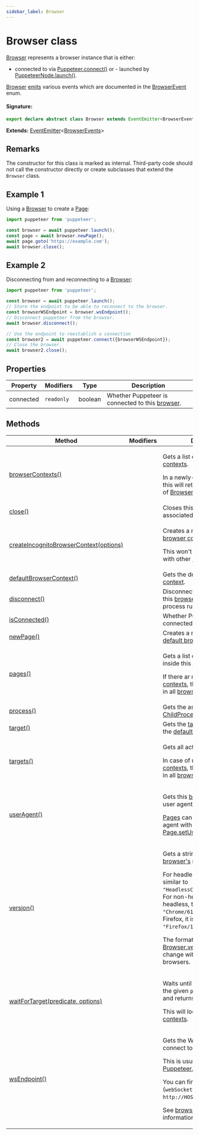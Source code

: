 ```yaml
---
sidebar_label: Browser
---
```


# Browser class

[Browser](./puppeteer.browser.md) represents a browser instance that is either:

- connected to via [Puppeteer.connect()](./puppeteer.puppeteer.connect.md) or - launched by [PuppeteerNode.launch()](./puppeteer.puppeteernode.launch.md).

[Browser](./puppeteer.browser.md) [emits](./puppeteer.eventemitter.md) various events which are documented in the [BrowserEvent](./puppeteer.browserevent.md) enum.

#### Signature:

```typescript
export declare abstract class Browser extends EventEmitter<BrowserEvents>
```

**Extends:** [EventEmitter](./puppeteer.eventemitter.md)&lt;[BrowserEvents](./puppeteer.browserevents.md)&gt;

## Remarks

The constructor for this class is marked as internal. Third-party code should not call the constructor directly or create subclasses that extend the `Browser` class.

## Example 1

Using a [Browser](./puppeteer.browser.md) to create a [Page](./puppeteer.page.md):

```ts
import puppeteer from 'puppeteer';

const browser = await puppeteer.launch();
const page = await browser.newPage();
await page.goto('https://example.com');
await browser.close();
```

## Example 2

Disconnecting from and reconnecting to a [Browser](./puppeteer.browser.md):

```ts
import puppeteer from 'puppeteer';

const browser = await puppeteer.launch();
// Store the endpoint to be able to reconnect to the browser.
const browserWSEndpoint = browser.wsEndpoint();
// Disconnect puppeteer from the browser.
await browser.disconnect();

// Use the endpoint to reestablish a connection
const browser2 = await puppeteer.connect({browserWSEndpoint});
// Close the browser.
await browser2.close();
```

## Properties

| Property  | Modifiers             | Type    | Description                                                               |
| --------- | --------------------- | ------- | ------------------------------------------------------------------------- |
| connected | <code>readonly</code> | boolean | Whether Puppeteer is connected to this [browser](./puppeteer.browser.md). |

## Methods

| Method                                                                                         | Modifiers | Description                                                                                                                                                                                                                                                                                                                                                                                                                                                                                       |
| ---------------------------------------------------------------------------------------------- | --------- | ------------------------------------------------------------------------------------------------------------------------------------------------------------------------------------------------------------------------------------------------------------------------------------------------------------------------------------------------------------------------------------------------------------------------------------------------------------------------------------------------- |
| [browserContexts()](./puppeteer.browser.browsercontexts.md)                                    |           | <p>Gets a list of open [browser contexts](./puppeteer.browsercontext.md).</p><p>In a newly-created [browser](./puppeteer.browser.md), this will return a single instance of [BrowserContext](./puppeteer.browsercontext.md).</p>                                                                                                                                                                                                                                                                  |
| [close()](./puppeteer.browser.close.md)                                                        |           | Closes this [browser](./puppeteer.browser.md) and all associated [pages](./puppeteer.page.md).                                                                                                                                                                                                                                                                                                                                                                                                    |
| [createIncognitoBrowserContext(options)](./puppeteer.browser.createincognitobrowsercontext.md) |           | <p>Creates a new incognito [browser context](./puppeteer.browsercontext.md).</p><p>This won't share cookies/cache with other [browser contexts](./puppeteer.browsercontext.md).</p>                                                                                                                                                                                                                                                                                                               |
| [defaultBrowserContext()](./puppeteer.browser.defaultbrowsercontext.md)                        |           | Gets the default [browser context](./puppeteer.browsercontext.md).                                                                                                                                                                                                                                                                                                                                                                                                                                |
| [disconnect()](./puppeteer.browser.disconnect.md)                                              |           | Disconnects Puppeteer from this [browser](./puppeteer.browser.md), but leaves the process running.                                                                                                                                                                                                                                                                                                                                                                                                |
| [isConnected()](./puppeteer.browser.isconnected.md)                                            |           | Whether Puppeteer is connected to this [browser](./puppeteer.browser.md).                                                                                                                                                                                                                                                                                                                                                                                                                         |
| [newPage()](./puppeteer.browser.newpage.md)                                                    |           | Creates a new [page](./puppeteer.page.md) in the [default browser context](./puppeteer.browser.defaultbrowsercontext.md).                                                                                                                                                                                                                                                                                                                                                                         |
| [pages()](./puppeteer.browser.pages.md)                                                        |           | <p>Gets a list of all open [pages](./puppeteer.page.md) inside this [Browser](./puppeteer.browser.md).</p><p>If there ar multiple [browser contexts](./puppeteer.browsercontext.md), this returns all [pages](./puppeteer.page.md) in all [browser contexts](./puppeteer.browsercontext.md).</p>                                                                                                                                                                                                  |
| [process()](./puppeteer.browser.process.md)                                                    |           | Gets the associated [ChildProcess](https://nodejs.org/api/child_process.html#class-childprocess).                                                                                                                                                                                                                                                                                                                                                                                                 |
| [target()](./puppeteer.browser.target.md)                                                      |           | Gets the [target](./puppeteer.target.md) associated with the [default browser context](./puppeteer.browser.defaultbrowsercontext.md)).                                                                                                                                                                                                                                                                                                                                                            |
| [targets()](./puppeteer.browser.targets.md)                                                    |           | <p>Gets all active [targets](./puppeteer.target.md).</p><p>In case of multiple [browser contexts](./puppeteer.browsercontext.md), this returns all [targets](./puppeteer.target.md) in all [browser contexts](./puppeteer.browsercontext.md).</p>                                                                                                                                                                                                                                                 |
| [userAgent()](./puppeteer.browser.useragent.md)                                                |           | <p>Gets this [browser's](./puppeteer.browser.md) original user agent.</p><p>[Pages](./puppeteer.page.md) can override the user agent with [Page.setUserAgent()](./puppeteer.page.setuseragent.md).</p>                                                                                                                                                                                                                                                                                            |
| [version()](./puppeteer.browser.version.md)                                                    |           | <p>Gets a string representing this [browser's](./puppeteer.browser.md) name and version.</p><p>For headless browser, this is similar to <code>&quot;HeadlessChrome/61.0.3153.0&quot;</code>. For non-headless or new-headless, this is similar to <code>&quot;Chrome/61.0.3153.0&quot;</code>. For Firefox, it is similar to <code>&quot;Firefox/116.0a1&quot;</code>.</p><p>The format of [Browser.version()](./puppeteer.browser.version.md) might change with future releases of browsers.</p> |
| [waitForTarget(predicate, options)](./puppeteer.browser.waitfortarget.md)                      |           | <p>Waits until a [target](./puppeteer.target.md) matching the given <code>predicate</code> appears and returns it.</p><p>This will look all open [browser contexts](./puppeteer.browsercontext.md).</p>                                                                                                                                                                                                                                                                                           |
| [wsEndpoint()](./puppeteer.browser.wsendpoint.md)                                              |           | <p>Gets the WebSocket URL to connect to this [browser](./puppeteer.browser.md).</p><p>This is usually used with [Puppeteer.connect()](./puppeteer.puppeteer.connect.md).</p><p>You can find the debugger URL (<code>webSocketDebuggerUrl</code>) from <code>http://HOST:PORT/json/version</code>.</p><p>See [browser endpoint](https://chromedevtools.github.io/devtools-protocol/#how-do-i-access-the-browser-target) for more information.</p>                                                  |
